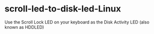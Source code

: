 # scroll-led-to-disk-led-Linux
Use the Scroll Lock LED on your keyboard as the Disk Activity LED (also known as HDDLED)
